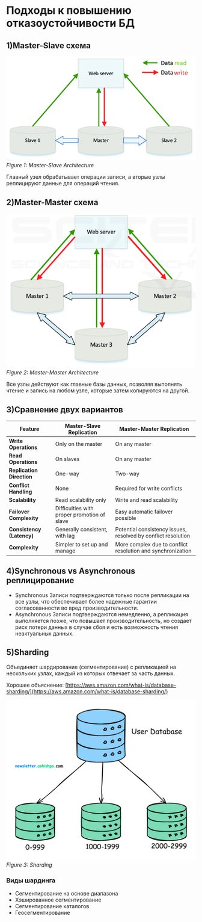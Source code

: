 # Подходы к повышению отказоустойчивости БД

## 1)Master-Slave схема

![Master-Slave Architecture](./figures/master-slave-architecture.png)
*Figure 1: Master-Slave Architecture*

Главный узел обрабатывает операции записи, а вторые узлы реплицируют данные для операций чтения.

## 2)Master-Master схема

![Master-Slave Architecture](./figures/master-master-architecture.png)
*Figure 2: Master-Master Architecture*

Все узлы действуют как главные базы данных, позволяя выполнять чтение и запись на любом узле, которые затем копируются
на другой.

## 3)Сравнение двух вариантов

| Feature                   | Master-Slave Replication                    | Master-Master Replication                                     |
|---------------------------|---------------------------------------------|---------------------------------------------------------------|
| **Write Operations**      | Only on the master                          | On any master                                                 |
| **Read Operations**       | On slaves                                   | On any master                                                 |
| **Replication Direction** | One-way                                     | Two-way                                                       |
| **Conflict Handling**     | None                                        | Required for write conflicts                                  |
| **Scalability**           | Read scalability only                       | Write and read scalability                                    |
| **Failover Complexity**   | Difficulties with proper promotion of slave | Easy automatic failover possible                              |
| **Consistency (Latency)** | Generally consistent, with lag              | Potential consistency issues, resolved by conflict resolution |
| **Complexity**            | Simpler to set up and manage                | More complex due to conflict resolution and synchronization   |

## 4)Synchronous vs Asynchronous реплицирование

* Synchronous
  Записи подтверждаются только после репликации на все узлы, что обеспечивает более надежные гарантии согласованности во
  вред производительности.
* Asynchronous
  Записи подтверждаются немедленно, а репликация выполняется позже, что повышает производительность, но создает риск
  потери данных в случае сбоя и есть возможность чтения неактуальных данных.

## 5)Sharding

Объединяет шардирование (сегментирование) с репликацией на нескольких узлах, каждый из которых отвечает за часть данных.

Хорошее
объяснение: [https://aws.amazon.com/what-is/database-sharding/](https://aws.amazon.com/what-is/database-sharding/)

![Master-Slave Architecture](./figures/sharding.png)
*Figure 3: Sharding*

### Виды шардинга

* Сегментирование на основе диапазона
* Хэшированное сегментирование
* Сегментирование каталогов
* Геосегментирование